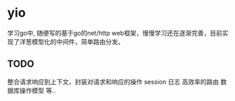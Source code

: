 # yio

学习go中, 随便写的基于go的net/http web框架，慢慢学习还在逐渐完善，目前实现了洋葱模型化的中间件，简单路由分发。

## TODO
整合请求响应到上下文，封装对请求和响应的操作
session
日志
高效率的路由
数据库操作模型
等..
